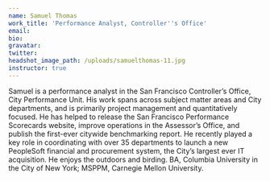 ```yaml
---
name: Samuel Thomas
work_title: 'Performance Analyst, Controller''s Office'
email:
bio:
gravatar:
twitter:
headshot_image_path: /uploads/samuelthomas-11.jpg
instructor: true
---
```



Samuel is a performance analyst in the San Francisco Controller’s Office, City Performance Unit. His work spans across subject matter areas and City departments, and is primarily project management and quantitatively focused. He has helped to release the San Francisco Performance Scorecards website, improve operations in the Assessor’s Office, and publish the first-ever citywide benchmarking report. He recently played a key role in coordinating with over 35 departments to launch a new PeopleSoft financial and procurement system, the City’s largest ever IT acquisition. He enjoys the outdoors and birding. BA, Columbia University in the City of New York; MSPPM, Carnegie Mellon University.